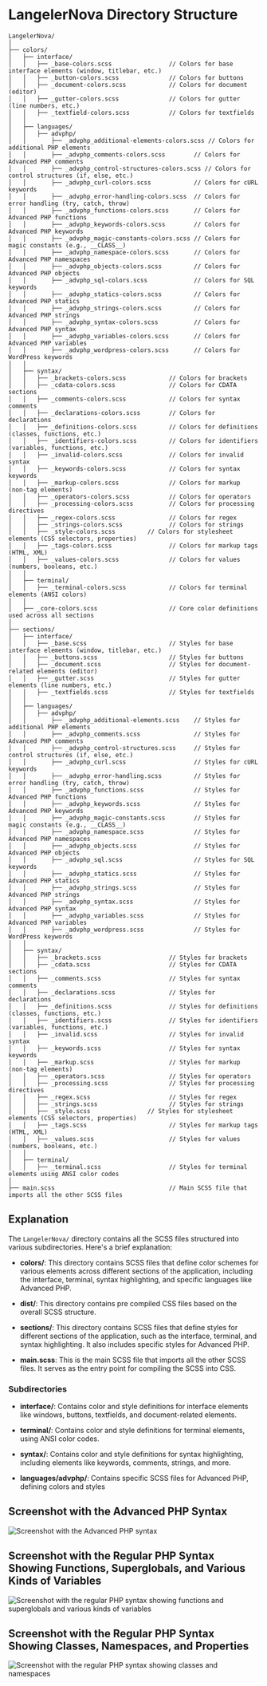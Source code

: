 # LangelerNova Directory Structure

```plaintext
LangelerNova/
│
├── colors/
│   ├── interface/
│   │   ├── _base-colors.scss                // Colors for base interface elements (window, titlebar, etc.)
│   │   ├── _button-colors.scss              // Colors for buttons
│   │   ├── _document-colors.scss            // Colors for document (editor)
│   │   ├── _gutter-colors.scss              // Colors for gutter (line numbers, etc.)
│   │   ├── _textfield-colors.scss           // Colors for textfields
│   │
│   ├── languages/
│   │   ├── advphp/
│   │       ├── _advphp_additional-elements-colors.scss // Colors for additional PHP elements
│   │       ├── _advphp_comments-colors.scss        // Colors for Advanced PHP comments
│   │       ├── _advphp_control-structures-colors.scss // Colors for control structures (if, else, etc.)
│   │       ├── _advphp_curl-colors.scss            // Colors for cURL keywords
│   │       ├── _advphp_error-handling-colors.scss  // Colors for error handling (try, catch, throw)
│   │       ├── _advphp_functions-colors.scss       // Colors for Advanced PHP functions
│   │       ├── _advphp_keywords-colors.scss        // Colors for Advanced PHP keywords
│   │       ├── _advphp_magic-constants-colors.scss // Colors for magic constants (e.g., __CLASS__)
│   │       ├── _advphp_namespace-colors.scss       // Colors for Advanced PHP namespaces
│   │       ├── _advphp_objects-colors.scss         // Colors for Advanced PHP objects
│   │       ├── _advphp_sql-colors.scss             // Colors for SQL keywords
│   │       ├── _advphp_statics-colors.scss         // Colors for Advanced PHP statics
│   │       ├── _advphp_strings-colors.scss         // Colors for Advanced PHP strings
│   │       ├── _advphp_syntax-colors.scss          // Colors for Advanced PHP syntax
│   │       ├── _advphp_variables-colors.scss       // Colors for Advanced PHP variables
│   │       ├── _advphp_wordpress-colors.scss       // Colors for WordPress keywords
│   │
│   ├── syntax/
│   │   ├── _brackets-colors.scss            // Colors for brackets
│   │   ├── _cdata-colors.scss               // Colors for CDATA sections
│   │   ├── _comments-colors.scss            // Colors for syntax comments
│   │   ├── _declarations-colors.scss        // Colors for declarations
│   │   ├── _definitions-colors.scss         // Colors for definitions (classes, functions, etc.)
│   │   ├── _identifiers-colors.scss         // Colors for identifiers (variables, functions, etc.)
│   │   ├── _invalid-colors.scss             // Colors for invalid syntax
│   │   ├── _keywords-colors.scss            // Colors for syntax keywords
│   │   ├── _markup-colors.scss              // Colors for markup (non-tag elements)
│   │   ├── _operators-colors.scss           // Colors for operators
│   │   ├── _processing-colors.scss          // Colors for processing directives
│   │   ├── _regex-colors.scss               // Colors for regex
│   │   ├── _strings-colors.scss             // Colors for strings
│   │   ├── _style-colors.scss         // Colors for stylesheet elements (CSS selectors, properties)
│   │   ├── _tags-colors.scss                // Colors for markup tags (HTML, XML)
│   │   ├── _values-colors.scss              // Colors for values (numbers, booleans, etc.)
│   │
│   ├── terminal/
│   │   ├── _terminal-colors.scss            // Colors for terminal elements (ANSI colors)
│   │
│   ├── _core-colors.scss                    // Core color definitions used across all sections
│
├── sections/
│   ├── interface/
│   │   ├── _base.scss                       // Styles for base interface elements (window, titlebar, etc.)
│   │   ├── _buttons.scss                    // Styles for buttons
│   │   ├── _document.scss                   // Styles for document-related elements (editor)
│   │   ├── _gutter.scss                     // Styles for gutter elements (line numbers, etc.)
│   │   ├── _textfields.scss                 // Styles for textfields
│   │
│   ├── languages/
│   │   ├── advphp/
│   │       ├── _advphp_additional-elements.scss    // Styles for additional PHP elements
│   │       ├── _advphp_comments.scss               // Styles for Advanced PHP comments
│   │       ├── _advphp_control-structures.scss     // Styles for control structures (if, else, etc.)
│   │       ├── _advphp_curl.scss                   // Styles for cURL keywords
│   │       ├── _advphp_error-handling.scss         // Styles for error handling (try, catch, throw)
│   │       ├── _advphp_functions.scss              // Styles for Advanced PHP functions
│   │       ├── _advphp_keywords.scss               // Styles for Advanced PHP keywords
│   │       ├── _advphp_magic-constants.scss        // Styles for magic constants (e.g., __CLASS__)
│   │       ├── _advphp_namespace.scss              // Styles for Advanced PHP namespaces
│   │       ├── _advphp_objects.scss                // Styles for Advanced PHP objects
│   │       ├── _advphp_sql.scss                    // Styles for SQL keywords
│   │       ├── _advphp_statics.scss                // Styles for Advanced PHP statics
│   │       ├── _advphp_strings.scss                // Styles for Advanced PHP strings
│   │       ├── _advphp_syntax.scss                 // Styles for Advanced PHP syntax
│   │       ├── _advphp_variables.scss              // Styles for Advanced PHP variables
│   │       ├── _advphp_wordpress.scss              // Styles for WordPress keywords
│   │
│   ├── syntax/
│   │   ├── _brackets.scss                   // Styles for brackets
│   │   ├── _cdata.scss                      // Styles for CDATA sections
│   │   ├── _comments.scss                   // Styles for syntax comments
│   │   ├── _declarations.scss               // Styles for declarations
│   │   ├── _definitions.scss                // Styles for definitions (classes, functions, etc.)
│   │   ├── _identifiers.scss                // Styles for identifiers (variables, functions, etc.)
│   │   ├── _invalid.scss                    // Styles for invalid syntax
│   │   ├── _keywords.scss                   // Styles for syntax keywords
│   │   ├── _markup.scss                     // Styles for markup (non-tag elements)
│   │   ├── _operators.scss                  // Styles for operators
│   │   ├── _processing.scss                 // Styles for processing directives
│   │   ├── _regex.scss                      // Styles for regex
│   │   ├── _strings.scss                    // Styles for strings
│   │   ├── _style.scss                // Styles for stylesheet elements (CSS selectors, properties)
│   │   ├── _tags.scss                       // Styles for markup tags (HTML, XML)
│   │   ├── _values.scss                     // Styles for values (numbers, booleans, etc.)
│   │
│   ├── terminal/
│   │   ├── _terminal.scss                   // Styles for terminal elements using ANSI color codes
│
├── main.scss                                // Main SCSS file that imports all the other SCSS files
```

## Explanation

The `LangelerNova/` directory contains all the SCSS files structured into various subdirectories. Here's a brief explanation:

- **colors/**: This directory contains SCSS files that define color schemes for various elements across different sections of the application, including the interface, terminal, syntax highlighting, and specific languages like Advanced PHP.

- **dist/**: This directory contains pre compiled CSS files based on the overall SCSS structure.

- **sections/**: This directory contains SCSS files that define styles for different sections of the application, such as the interface, terminal, and syntax highlighting. It also includes specific styles for Advanced PHP.

- **main.scss**: This is the main SCSS file that imports all the other SCSS files. It serves as the entry point for compiling the SCSS into CSS.

### Subdirectories
- **interface/**: Contains color and style definitions for interface elements like windows, buttons, textfields, and document-related elements.

- **terminal/**: Contains color and style definitions for terminal elements, using ANSI color codes.

- **syntax/**: Contains color and style definitions for syntax highlighting, including elements like keywords, comments, strings, and more.

- **languages/advphp/**: Contains specific SCSS files for Advanced PHP, defining colors and styles

## Screenshot with the Advanced PHP Syntax

![Screenshot with the Advanced PHP syntax](https://github.com/langeler/LangelerNova-Theme/blob/main/images/image1.png?raw=true)

## Screenshot with the Regular PHP Syntax Showing Functions, Superglobals, and Various Kinds of Variables

![Screenshot with the regular PHP syntax showing functions and superglobals and various kinds of variables](https://github.com/langeler/LangelerNova-Theme/blob/main/images/image2.png?raw=true)

## Screenshot with the Regular PHP Syntax Showing Classes, Namespaces, and Properties

![Screenshot with the regular PHP syntax showing classes and namespaces](https://github.com/langeler/LangelerNova-Theme/blob/main/images/image3.png?raw=true)
